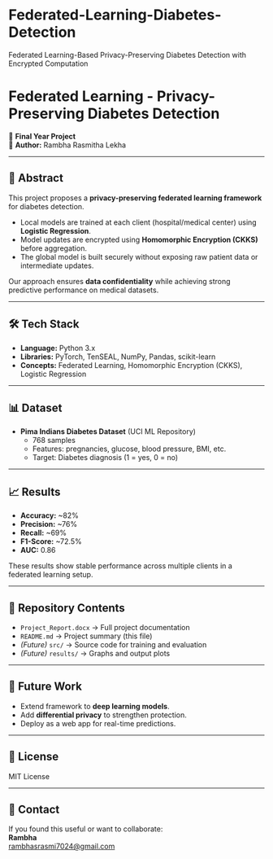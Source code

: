 # Federated-Learning-Diabetes-Detection
Federated Learning-Based Privacy-Preserving Diabetes Detection with Encrypted Computation
# Federated Learning - Privacy-Preserving Diabetes Detection

📌 **Final Year Project**  
🔬 **Author:** Rambha Rasmitha Lekha

---

## 📖 Abstract
This project proposes a **privacy-preserving federated learning framework** for diabetes detection.  
- Local models are trained at each client (hospital/medical center) using **Logistic Regression**.  
- Model updates are encrypted using **Homomorphic Encryption (CKKS)** before aggregation.  
- The global model is built securely without exposing raw patient data or intermediate updates.  

Our approach ensures **data confidentiality** while achieving strong predictive performance on medical datasets.

---

## 🛠️ Tech Stack
- **Language:** Python 3.x  
- **Libraries:** PyTorch, TenSEAL, NumPy, Pandas, scikit-learn  
- **Concepts:** Federated Learning, Homomorphic Encryption (CKKS), Logistic Regression  

---

## 📊 Dataset
- **Pima Indians Diabetes Dataset** (UCI ML Repository)  
  - 768 samples  
  - Features: pregnancies, glucose, blood pressure, BMI, etc.  
  - Target: Diabetes diagnosis (1 = yes, 0 = no)  

---

## 📈 Results
- **Accuracy:** ~82%  
- **Precision:** ~76%  
- **Recall:** ~69%  
- **F1-Score:** ~72.5%  
- **AUC:** 0.86  

These results show stable performance across multiple clients in a federated learning setup.

---

## 📂 Repository Contents
- `Project_Report.docx` → Full project documentation  
- `README.md` → Project summary (this file)  
- *(Future)* `src/` → Source code for training and evaluation  
- *(Future)* `results/` → Graphs and output plots  

---

## 🚀 Future Work
- Extend framework to **deep learning models**.  
- Add **differential privacy** to strengthen protection.  
- Deploy as a web app for real-time predictions.  

---

## 📜 License
MIT License  

---

## 📧 Contact
If you found this useful or want to collaborate:  
**Rambha**  
rambhasrasmi7024@gmail.com  

